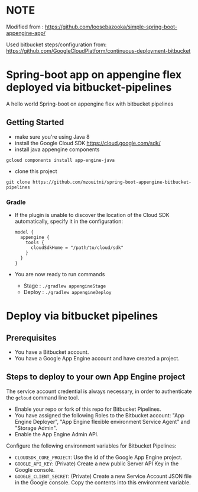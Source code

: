 # NOTE 
Modified from : https://github.com/loosebazooka/simple-spring-boot-appengine-app/

Used bitbucket steps/configuration from: https://github.com/GoogleCloudPlatform/continuous-deployment-bitbucket

# Spring-boot app on appengine flex deployed via bitbucket-pipelines
A hello world Spring-boot on appengine flex with bitbucket pipelines 

## Getting Started
- make sure you're using Java 8
- install the Google Cloud SDK https://cloud.google.com/sdk/
- install java appengine components
```
gcloud components install app-engine-java
```
- clone this project
```
git clone https://github.com/mzouitni/spring-boot-appengine-bitbucket-pipelines
```

### Gradle
- If the plugin is unable to discover the location of the Cloud SDK automatically, specify it in the configuration:
    
    ``` 
    model {
      appengine {
        tools {
          cloudSdkHome = "/path/to/cloud/sdk"
        }
      }
    }
    ```
- You are now ready to run commands
  - Stage : `./gradlew appengineStage`
  - Deploy : `./gradlew appengineDeploy`
  
# Deploy via bitbucket pipelines  

## Prerequisites

* You have a Bitbucket account. 
* You have a Google App Engine account and have created a project.

## Steps to deploy to your own App Engine project

The service account credential is always necessary, 
in order to authenticate the `gcloud` command line tool.

* Enable your repo or fork of this repo for Bitbucket Pipelines.
* You have assigned the following Roles to the Bitbucket account: "App Engine Deployer", "App Engine flexible environment Service Agent" and "Storage Admin".
* Enable the App Engine Admin API.

Configure the following environment variables for Bitbucket Pipelines:

* `CLOUDSDK_CORE_PROJECT`: Use the id of the Google App Engine project.
* `GOOGLE_API_KEY`: (Private) Create a new public Server API Key in the Google console.
* `GOOGLE_CLIENT_SECRET`: (Private) Create a new Service Account JSON file in the Google console. Copy the contents into this environment variable.
